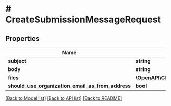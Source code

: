 # # CreateSubmissionMessageRequest

## Properties

Name | Type | Description | Notes
------------ | ------------- | ------------- | -------------
**subject** | **string** |  |
**body** | **string** |  |
**files** | [**\OpenAPI\Client\Model\FileRequest[]**](FileRequest.md) |  | [optional]
**should_use_organization_email_as_from_address** | **bool** |  | [optional]

[[Back to Model list]](../../README.md#models) [[Back to API list]](../../README.md#endpoints) [[Back to README]](../../README.md)
